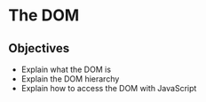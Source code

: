 # The DOM

## Objectives
+ Explain what the DOM is
+ Explain the DOM hierarchy
+ Explain how to access the DOM with JavaScript